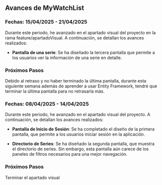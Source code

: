 ## Avances de MyWatchList

### Fechas: 15/04/2025 - 21/04/2025

Durante este periodo, he avanzado en el apartado visual del proyecto en la rama feature/apartadoVisual. A continuación, se detallan los avances realizados:

- **Pantalla de una serie**: Se ha diseñado la tercera pantalla que permite a los usuarios ver la información de una serie en detalle.

### Próximos Pasos

Debido al retraso y no haber terminado la última pantalla, durante esta siguiente semana además de aprender a usar Entity Framework, tendré que terminar la última pantalla para no retrasarla más.

### Fechas: 08/04/2025 - 14/04/2025

Durante este periodo, he avanzado en el apartado visual del proyecto. A continuación, se detallan los avances realizados:

- **Pantalla de Inicio de Sesión**: Se ha completado el diseño de la primera pantalla, que permite a los usuarios iniciar sesión en la aplicación.
  
- **Directorio de Series**: Se ha diseñado la segunda pantalla, que muestra el directorio de series. Sin embargo, esta pantalla aún carece de los paneles de filtros necesarios para una mejor navegación.

### Próximos Pasos

Terminar el apartado visual